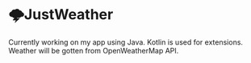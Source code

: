 # 🌩JustWeather 
Currently working on my app using Java. Kotlin is used for extensions. Weather will be gotten from OpenWeatherMap API.